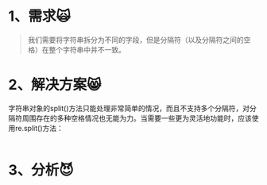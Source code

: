 # 1、需求🙀

> 我们需要将字符串拆分为不同的字段，但是分隔符（以及分隔符之间的空格）在整个字符串中并不一致。

# 2、解决方案😸

字符串对象的split\(\)方法只能处理非常简单的情况，而且不支持多个分隔符，对分隔符周围存在的多种空格情况也无能为力。当需要一些更为灵活地功能时，应该使用re.split\(\)方法：

```

```

# 3、分析😈



